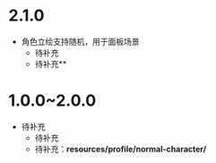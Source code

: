 # 2.1.0

* 角色立绘支持随机，用于面板场景
    * 待补充
    * 待补充**

# 1.0.0~2.0.0
* 待补充
    * 待补充
    * 待补充：**resources/profile/normal-character/**

